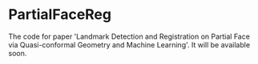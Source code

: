 # PartialFaceReg

The code for paper 'Landmark Detection and Registration on Partial Face via Quasi-conformal Geometry and Machine Learning'. It will be available soon.
